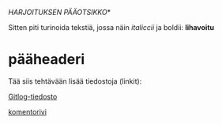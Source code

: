 *HARJOITUKSEN PÄÄOTSIKKO**

Sitten piti turinoida tekstiä, jossa
näin *italiccii* ja boldii: **lihavoitu**

# pääheaderi
Tää siis tehtävään lisää tiedostoja (linkit):

[Gitlog-tiedosto](https://github.com/leisku/otharjoitustyo/blob/master/laskarit/viikko1/gitlog.txt)

[komentorivi](https://github.com/leisku/otharjoitustyo/blob/master/laskarit/viikko1/komentorivi.txt)
